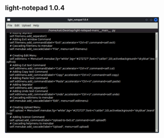 ## light-notepad 1.0.4

<img src="https://raw.githubusercontent.com/Aydeniztr/light-notepad/main/84E9E5AC-43BE-4BE8-BC8C-F387C333D108.jpeg">
